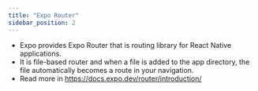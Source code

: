 ```yaml
---
title: "Expo Router"
sidebar_position: 2
---
```

- Expo provides Expo Router that is routing library for React Native applications.
- It is file-based router and when a file is added to the app directory, the file automatically becomes a route in your navigation.  
- Read more in https://docs.expo.dev/router/introduction/
